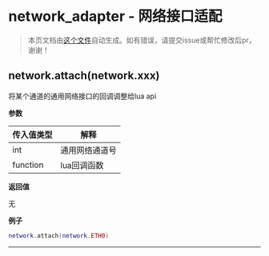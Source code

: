 # network_adapter - 网络接口适配

> 本页文档由[这个文件](https://gitee.com/openLuat/LuatOS/tree/master/luat/../components/network/adapter/luat_lib_network_adapter.c)自动生成。如有错误，请提交issue或帮忙修改后pr，谢谢！

## network.attach(network.xxx)

将某个通道的通用网络接口的回调调整给lua api

**参数**

|传入值类型|解释|
|-|-|
|int|通用网络通道号|
|function|lua回调函数|

**返回值**

无

**例子**

```lua
network.attach(network.ETH0)

```

---

